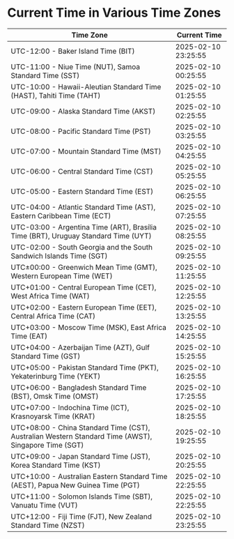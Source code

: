 # Current Time in Various Time Zones

| Time Zone | Current Time |
|-----------|--------------|
| UTC-12:00 - Baker Island Time (BIT) | 2025-02-10 23:25:55 |
| UTC-11:00 - Niue Time (NUT), Samoa Standard Time (SST) | 2025-02-10 00:25:55 |
| UTC-10:00 - Hawaii-Aleutian Standard Time (HAST), Tahiti Time (TAHT) | 2025-02-10 01:25:55 |
| UTC-09:00 - Alaska Standard Time (AKST) | 2025-02-10 02:25:55 |
| UTC-08:00 - Pacific Standard Time (PST) | 2025-02-10 03:25:55 |
| UTC-07:00 - Mountain Standard Time (MST) | 2025-02-10 04:25:55 |
| UTC-06:00 - Central Standard Time (CST) | 2025-02-10 05:25:55 |
| UTC-05:00 - Eastern Standard Time (EST) | 2025-02-10 06:25:55 |
| UTC-04:00 - Atlantic Standard Time (AST), Eastern Caribbean Time (ECT) | 2025-02-10 07:25:55 |
| UTC-03:00 - Argentina Time (ART), Brasília Time (BRT), Uruguay Standard Time (UYT) | 2025-02-10 08:25:55 |
| UTC-02:00 - South Georgia and the South Sandwich Islands Time (SGT) | 2025-02-10 09:25:55 |
| UTC±00:00 - Greenwich Mean Time (GMT), Western European Time (WET) | 2025-02-10 11:25:55 |
| UTC+01:00 - Central European Time (CET), West Africa Time (WAT) | 2025-02-10 12:25:55 |
| UTC+02:00 - Eastern European Time (EET), Central Africa Time (CAT) | 2025-02-10 13:25:55 |
| UTC+03:00 - Moscow Time (MSK), East Africa Time (EAT) | 2025-02-10 14:25:55 |
| UTC+04:00 - Azerbaijan Time (AZT), Gulf Standard Time (GST) | 2025-02-10 15:25:55 |
| UTC+05:00 - Pakistan Standard Time (PKT), Yekaterinburg Time (YEKT) | 2025-02-10 16:25:55 |
| UTC+06:00 - Bangladesh Standard Time (BST), Omsk Time (OMST) | 2025-02-10 17:25:55 |
| UTC+07:00 - Indochina Time (ICT), Krasnoyarsk Time (KRAT) | 2025-02-10 18:25:55 |
| UTC+08:00 - China Standard Time (CST), Australian Western Standard Time (AWST), Singapore Time (SGT) | 2025-02-10 19:25:55 |
| UTC+09:00 - Japan Standard Time (JST), Korea Standard Time (KST) | 2025-02-10 20:25:55 |
| UTC+10:00 - Australian Eastern Standard Time (AEST), Papua New Guinea Time (PGT) | 2025-02-10 22:25:55 |
| UTC+11:00 - Solomon Islands Time (SBT), Vanuatu Time (VUT) | 2025-02-10 22:25:55 |
| UTC+12:00 - Fiji Time (FJT), New Zealand Standard Time (NZST) | 2025-02-10 23:25:55 |
